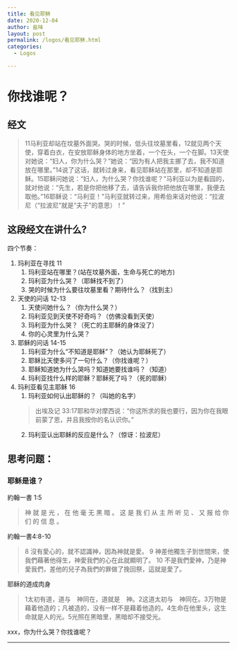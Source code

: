 ```yaml
---
title: 看见耶稣
date: 2020-12-04
author: 盐味
layout: post
permalink: /logos/看见耶稣.html
categories:
  - Logos

---
```


# 你找谁呢？


## 经文

> 11马利亚却站在坟墓外面哭。哭的时候，低头往坟墓里看，12就见两个天使，穿着白衣，在安放耶稣身体的地方坐着，一个在头，一个在脚。13天使对她说：“妇人，你为什么哭？”她说：“因为有人把我主挪了去，我不知道放在哪里。”14说了这话，就转过身来，看见耶稣站在那里，却不知道是耶稣。15耶稣问她说：“妇人，为什么哭？你找谁呢？”马利亚以为是看园的，就对他说：“先生，若是你把他移了去，请告诉我你把他放在哪里，我便去取他。”16耶稣说：“马利亚！”马利亚就转过来，用希伯来话对他说：“拉波尼（“拉波尼”就是“夫子”的意思）！”

## 这段经文在讲什么?

四个节奏：
1. 玛利亚在寻找 11
    1. 玛利亚站在哪里？(站在坟墓外面，生命与死亡的地方)
    2. 玛利亚为什么哭？（耶稣找不到了）
    3. 哭的时候为什么要往坟墓里看？期待什么？（找到主）
2. 天使的问话 12-13
    1. 天使问她什么？（你为什么哭？）
    2. 玛利亚见到天使不好奇吗？（仿佛没看到天使）
    3. 玛利亚为什么哭？（死亡的主耶稣的身体没了）
    4. 你的心灵里为什么哭？
3. 耶稣的问话 14-15
    1. 玛利亚为什么“不知道是耶稣”？（她认为耶稣死了）
    2. 耶稣比天使多问了一句什么？（你找谁呢？）
    3. 耶稣知道她为什么哭吗？知道她要找谁吗？（知道）
    4. 玛利亚找什么样的耶稣？耶稣死了吗？（死的耶稣）
4. 玛利亚看见主耶稣 16
    1. 玛利亚如何认出耶稣的？（叫她的名字）
    > 出埃及记 33:17耶和华对摩西说：“你这所求的我也要行，因为你在我眼前蒙了恩，并且我按你的名认识你。”
    2. 玛利亚认出耶稣的反应是什么？（惊讶：拉波尼）

## 思考问题：

### 耶稣是谁？

約翰一書 1:5

> 神 就 是 光 ， 在 他 毫 无 黑 暗 。 这 是 我 们 从 主 所 听 见 、 又 报 给 你 们 的 信 息 。


約翰一書4:8-10

> 8 沒有愛心的，就不認識神，因為神就是愛。 9 神差他獨生子到世間來，使我們藉著他得生，神愛我們的心在此就顯明了。 10 不是我們愛神，乃是神愛我們，差他的兒子為我們的罪做了挽回祭，這就是愛了。 

耶稣的道成肉身
> 1太初有道，道与　神同在，道就是　神。2这道太初与　神同在。3万物是藉着他造的；凡被造的，没有一样不是藉着他造的。4生命在他里头，这生命就是人的光。5光照在黑暗里，黑暗却不接受光。


xxx，你为什么哭？你找谁呢？

---

